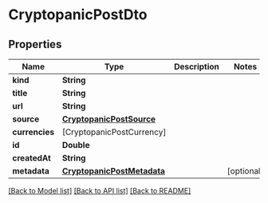 # CryptopanicPostDto

## Properties
Name | Type | Description | Notes
------------ | ------------- | ------------- | -------------
**kind** | **String** |  | 
**title** | **String** |  | 
**url** | **String** |  | 
**source** | [**CryptopanicPostSource**](CryptopanicPostSource.md) |  | 
**currencies** | [CryptopanicPostCurrency] |  | 
**id** | **Double** |  | 
**createdAt** | **String** |  | 
**metadata** | [**CryptopanicPostMetadata**](CryptopanicPostMetadata.md) |  | [optional] 

[[Back to Model list]](../README.md#documentation-for-models) [[Back to API list]](../README.md#documentation-for-api-endpoints) [[Back to README]](../README.md)



